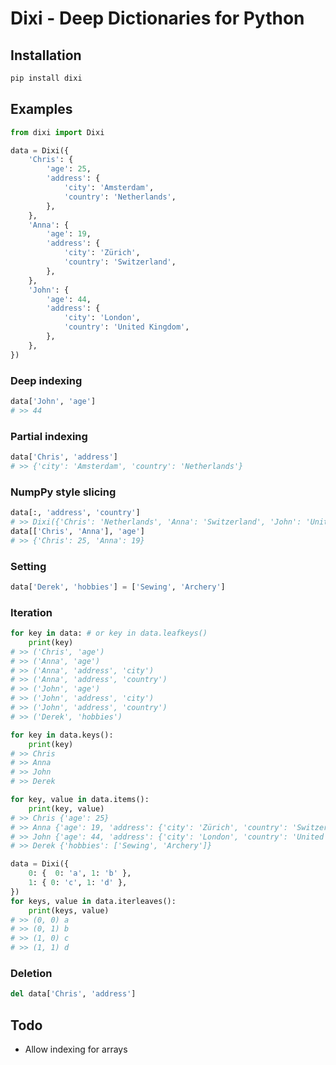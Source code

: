 # Dixi - Deep Dictionaries for Python

## Installation
```bash
pip install dixi
```

## Examples
```python
from dixi import Dixi

data = Dixi({
    'Chris': {
        'age': 25,
        'address': {
            'city': 'Amsterdam',
            'country': 'Netherlands',
        },
    },
    'Anna': {
        'age': 19,
        'address': {
            'city': 'Zürich',
            'country': 'Switzerland',
        },
    },
    'John': {
        'age': 44,
        'address': {
            'city': 'London',
            'country': 'United Kingdom',
        },
    },
})
```

### Deep indexing
```python
data['John', 'age']
# >> 44
```

### Partial indexing
```python
data['Chris', 'address']
# >> {'city': 'Amsterdam', 'country': 'Netherlands'}
```

### NumpPy style slicing
```python
data[:, 'address', 'country']
# >> Dixi({'Chris': 'Netherlands', 'Anna': 'Switzerland', 'John': 'United Kingdom'})
data[['Chris', 'Anna'], 'age']
# >> {'Chris': 25, 'Anna': 19}
```

### Setting
```python
data['Derek', 'hobbies'] = ['Sewing', 'Archery']
```

### Iteration
```python
for key in data: # or key in data.leafkeys()
    print(key)
# >> ('Chris', 'age')
# >> ('Anna', 'age')
# >> ('Anna', 'address', 'city')
# >> ('Anna', 'address', 'country')
# >> ('John', 'age')
# >> ('John', 'address', 'city')
# >> ('John', 'address', 'country')
# >> ('Derek', 'hobbies')
```
```python
for key in data.keys():
    print(key)
# >> Chris
# >> Anna
# >> John
# >> Derek
```
```python
for key, value in data.items():
    print(key, value)
# >> Chris {'age': 25}
# >> Anna {'age': 19, 'address': {'city': 'Zürich', 'country': 'Switzerland'}}
# >> John {'age': 44, 'address': {'city': 'London', 'country': 'United Kingdom'}}
# >> Derek {'hobbies': ['Sewing', 'Archery']}
```
```python
data = Dixi({
    0: {  0: 'a', 1: 'b' },
    1: { 0: 'c', 1: 'd' },
})
for keys, value in data.iterleaves():
    print(keys, value)
# >> (0, 0) a
# >> (0, 1) b
# >> (1, 0) c
# >> (1, 1) d
```

### Deletion
```python
del data['Chris', 'address']
```

## Todo
* Allow indexing for arrays
